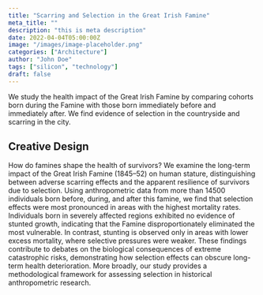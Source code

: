 ```yaml
---
title: "Scarring and Selection in the Great Irish Famine"
meta_title: ""
description: "this is meta description"
date: 2022-04-04T05:00:00Z
image: "/images/image-placeholder.png"
categories: ["Architecture"]
author: "John Doe"
tags: ["silicon", "technology"]
draft: false
---
```


We study the health impact of the Great Irish Famine by comparing cohorts born during the Famine with those born immediately before and immediately after. We find evidence of selection in the countryside and scarring in the city.

## Creative Design

How do famines shape the health of survivors? We examine the long-term impact of the Great Irish Famine (1845–52) on human stature, distinguishing between adverse scarring effects and the apparent resilience of survivors due to selection. Using anthropometric data from more than 14500 individuals born before, during, and after this famine, we find that selection effects were most pronounced in areas with the highest mortality rates. Individuals born in severely affected regions exhibited no evidence of stunted growth, indicating that the Famine disproportionately eliminated the most vulnerable. In contrast, stunting is observed only in areas with lower excess mortality, where selective pressures were weaker. These findings contribute to debates on the biological consequences of extreme catastrophic risks, demonstrating how selection effects can obscure long-term health deterioration. More broadly, our study provides a methodological framework for assessing selection in historical anthropometric research.
